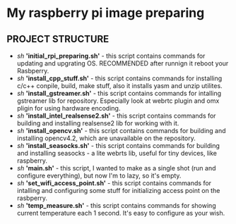 # My raspberry pi image preparing

## PROJECT STRUCTURE

* *sh* __'initial_rpi_preparing.sh'__ - this script contains commands for updating and upgrating OS. RECOMMENDED after runnign it reboot your Rasbperry.
* *sh* __'install_cpp_stuff.sh'__ - this script contains commands for installing c/c++ conpile, build, make stuff, also it installs yasm and unzip utilites.
* *sh* __'install_gstreamer.sh'__ - this script contains commands for intalling gstreamer lib for repository. Especially look at webrtc plugin and omx pligin for using hardware encoding.
* *sh* __'install_intel_realsense2.sh'__ - this script contains commands for building and installing realsense2 lib for working with it.
* *sh* __'install_opencv.sh'__ - this script contains commands for building and installing opencv4.2, which are unavailable on the repository.
* *sh* __'install_seasocks.sh'__ - this script contains commands for building and installing seasocks - a lite webrts lib, useful for tiny devices, like raspberry.
* *sh* __'main.sh'__ - this script, I wanted to make as a single shot (run and configure everything), but now I'm to lazy, so it's empty.
* *sh* __'set_wifi_access_point.sh'__ - this script contains commands for intalling and configuring some stuff for initializing access point on the rasbperry.
* *sh* __'temp_measure.sh'__ - this script contains commands for showing current temperature each 1 second. It's easy to configure as your wish.

